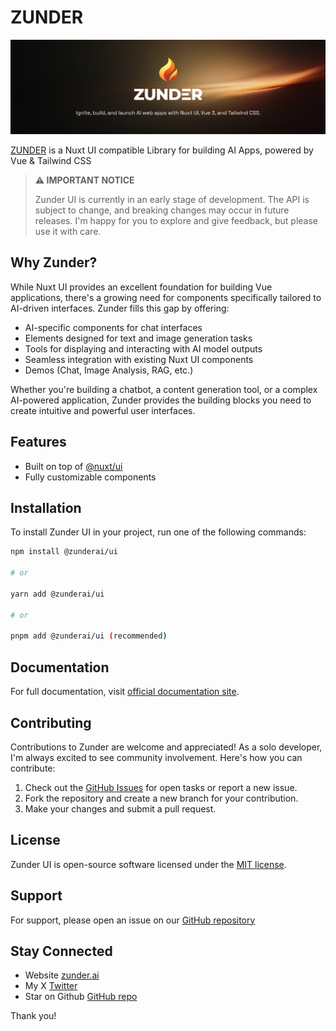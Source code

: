 # ZUNDER

[![Zunder AI Logo](docs/public/zunder_ai_logo_banner.png)](https://zunder.ai)


[ZUNDER](https://zunder.ai) is a Nuxt UI compatible Library for building AI Apps, powered by Vue & Tailwind CSS

> **⚠️ IMPORTANT NOTICE**
> 
> Zunder UI is currently in an early stage of development. The API is subject to change, and breaking changes may occur in future releases.  I'm happy for you to explore and give feedback, but please use it with care.

## Why Zunder?

While Nuxt UI provides an excellent foundation for building Vue applications, there's a growing need for components specifically tailored to AI-driven interfaces. Zunder fills this gap by offering:

- AI-specific components for chat interfaces
- Elements designed for text and image generation tasks
- Tools for displaying and interacting with AI model outputs
- Seamless integration with existing Nuxt UI components
- Demos (Chat, Image Analysis, RAG, etc.)

Whether you're building a chatbot, a content generation tool, or a complex AI-powered application, Zunder provides the building blocks you need to create intuitive and powerful user interfaces.

## Features

- Built on top of [@nuxt/ui](https://ui.nuxt.com/)
- Fully customizable components

## Installation

To install Zunder UI in your project, run one of the following commands:

```bash
npm install @zunderai/ui

# or

yarn add @zunderai/ui

# or

pnpm add @zunderai/ui (recommended)
```


## Documentation

For full documentation, visit [official documentation site](https://zunder.ai).

## Contributing

Contributions to Zunder are welcome and appreciated! As a solo developer, I'm always excited to see community involvement. Here's how you can contribute:

1. Check out the [GitHub Issues](https://github.com/regenrek/zunder-ui/issues) for open tasks or report a new issue.
2. Fork the repository and create a new branch for your contribution.
3. Make your changes and submit a pull request.

## License

Zunder UI is open-source software licensed under the [MIT license](LICENSE.md).

## Support

For support, please open an issue on our [GitHub repository](https://github.com/regenrek/zunder-ui)

## Stay Connected

- Website [zunder.ai](https://zunder.ai)
- My X [Twitter](https://twitter.com/regenrek)
- Star on Github [GitHub repo](https://github.com/regenrek/zunder-ui)

Thank you! 